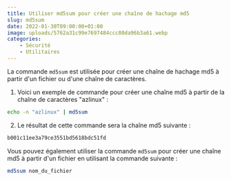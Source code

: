 ```yaml
---
title: Utiliser md5sum pour créer une chaîne de hachage md5
slug: md5sum
date: 2022-01-30T09:00:00+01:00
image: uploads/5762a31c99e7697484ccc80da96b3a61.webp
categories:
    - Sécurité
    - Utilitaires
---
```


La commande `md5sum` est utilisée pour créer une chaîne de hachage md5 à partir d'un fichier ou d'une chaîne de caractères.

1. Voici un exemple de commande pour créer une chaîne md5 à partir de la chaîne de caractères "azlinux" :

```bash
echo -n "azlinux" | md5sum
```

2. Le résultat de cette commande sera la chaîne md5 suivante :

```bash
b001c11ee3a79ce3551bd5618bdc51fd
```

Vous pouvez également utiliser la commande `md5sum` pour créer une chaîne md5 à partir d'un fichier en utilisant la commande suivante :

```bash
md5sum nom_du_fichier
```
